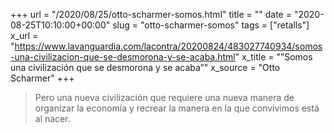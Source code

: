 +++
url = "/2020/08/25/otto-scharmer-somos.html"
title = ""
date = "2020-08-25T10:10:00+00:00"
slug = "otto-scharmer-somos"
tags = ["retalls"]
x_url = "https://www.lavanguardia.com/lacontra/20200824/483027740934/somos-una-civilizacion-que-se-desmorona-y-se-acaba.html"
x_title = "”Somos una civilización que se desmorona y se acaba”"
x_source = "Otto Scharmer"
+++


> Pero una nueva civilización que requiere una nueva manera de organizar la economía y recrear la manera en la que convivimos está al nacer.
